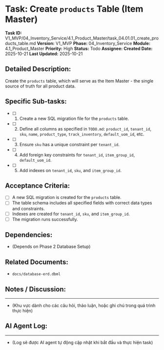 # Task: Create `products` Table (Item Master)

**Task ID:** V1_MVP/04_Inventory_Service/4.1_Product_Master/task_04.01.01_create_products_table.md
**Version:** V1_MVP
**Phase:** 04_Inventory_Service
**Module:** 4.1_Product_Master
**Priority:** High
**Status:** Todo
**Assignee:** 
**Created Date:** 2025-10-21
**Last Updated:** 2025-10-21

## Detailed Description:
Create the `products` table, which will serve as the Item Master - the single source of truth for all product data.

## Specific Sub-tasks:
- [ ] 1. Create a new SQL migration file for the `products` table.
- [ ] 2. Define all columns as specified in `TODO.md`: `product_id`, `tenant_id`, `sku`, `name`, `product_type`, `track_inventory`, `default_uom_id`, etc.
- [ ] 3. Ensure `sku` has a unique constraint per `tenant_id`.
- [ ] 4. Add foreign key constraints for `tenant_id`, `item_group_id`, `default_uom_id`.
- [ ] 5. Add indexes on `tenant_id`, `sku`, and `item_group_id`.

## Acceptance Criteria:
- [ ] A new SQL migration is created for the `products` table.
- [ ] The table schema includes all specified fields with correct data types and constraints.
- [ ] Indexes are created for `tenant_id`, `sku`, and `item_group_id`.
- [ ] The migration runs successfully.

## Dependencies:
*   (Depends on Phase 2 Database Setup)

## Related Documents:
*   `docs/database-erd.dbml`

## Notes / Discussion:
---
*   (Khu vực dành cho các câu hỏi, thảo luận, hoặc ghi chú trong quá trình thực hiện)

## AI Agent Log:
---
*   (Log sẽ được AI agent tự động cập nhật khi bắt đầu và thực hiện task)

